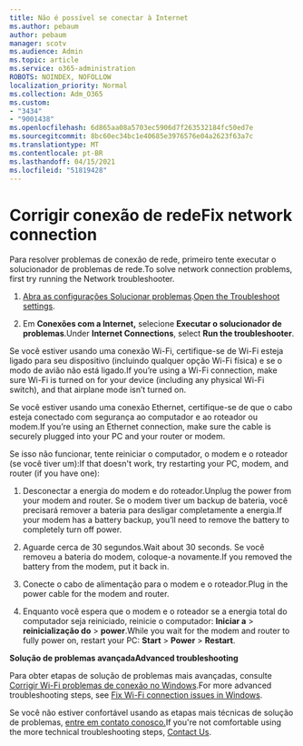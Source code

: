 ```yaml
---
title: Não é possível se conectar à Internet
ms.author: pebaum
author: pebaum
manager: scotv
ms.audience: Admin
ms.topic: article
ms.service: o365-administration
ROBOTS: NOINDEX, NOFOLLOW
localization_priority: Normal
ms.collection: Adm_O365
ms.custom:
- "3434"
- "9001438"
ms.openlocfilehash: 6d865aa08a5703ec5906d7f263532184fc50ed7e
ms.sourcegitcommit: 8bc60ec34bc1e40685e3976576e04a2623f63a7c
ms.translationtype: MT
ms.contentlocale: pt-BR
ms.lasthandoff: 04/15/2021
ms.locfileid: "51819428"
---
```

# <a name="fix-network-connection"></a><span data-ttu-id="be380-102">Corrigir conexão de rede</span><span class="sxs-lookup"><span data-stu-id="be380-102">Fix network connection</span></span>

<span data-ttu-id="be380-103">Para resolver problemas de conexão de rede, primeiro tente executar o solucionador de problemas de rede.</span><span class="sxs-lookup"><span data-stu-id="be380-103">To solve network connection problems, first try running the Network troubleshooter.</span></span> 

1. <span data-ttu-id="be380-104">[Abra as configurações Solucionar problemas](ms-settings:troubleshoot).</span><span class="sxs-lookup"><span data-stu-id="be380-104">[Open the Troubleshoot settings](ms-settings:troubleshoot).</span></span>

2. <span data-ttu-id="be380-105">Em **Conexões com a Internet,** selecione **Executar o solucionador de problemas**.</span><span class="sxs-lookup"><span data-stu-id="be380-105">Under **Internet Connections**, select **Run the troubleshooter**.</span></span>

<span data-ttu-id="be380-106">Se você estiver usando uma conexão Wi-Fi, certifique-se de Wi-Fi esteja ligado para seu dispositivo (incluindo qualquer opção Wi-Fi física) e se o modo de avião não está ligado.</span><span class="sxs-lookup"><span data-stu-id="be380-106">If you’re using a Wi-Fi connection, make sure Wi-Fi is turned on for your device (including any physical Wi-Fi switch), and that airplane mode isn’t turned on.</span></span>

<span data-ttu-id="be380-107">Se você estiver usando uma conexão Ethernet, certifique-se de que o cabo esteja conectado com segurança ao computador e ao roteador ou modem.</span><span class="sxs-lookup"><span data-stu-id="be380-107">If you’re using an Ethernet connection, make sure the cable is securely plugged into your PC and your router or modem.</span></span>

<span data-ttu-id="be380-108">Se isso não funcionar, tente reiniciar o computador, o modem e o roteador (se você tiver um):</span><span class="sxs-lookup"><span data-stu-id="be380-108">If that doesn't work, try restarting your PC, modem, and router (if you have one):</span></span>

1. <span data-ttu-id="be380-109">Desconectar a energia do modem e do roteador.</span><span class="sxs-lookup"><span data-stu-id="be380-109">Unplug the power from your modem and router.</span></span> <span data-ttu-id="be380-110">Se o modem tiver um backup de bateria, você precisará remover a bateria para desligar completamente a energia.</span><span class="sxs-lookup"><span data-stu-id="be380-110">If your modem has a battery backup, you’ll need to remove the battery to completely turn off power.</span></span>

2. <span data-ttu-id="be380-111">Aguarde cerca de 30 segundos.</span><span class="sxs-lookup"><span data-stu-id="be380-111">Wait about 30 seconds.</span></span> <span data-ttu-id="be380-112">Se você removeu a bateria do modem, coloque-a novamente.</span><span class="sxs-lookup"><span data-stu-id="be380-112">If you removed the battery from the modem, put it back in.</span></span>

3. <span data-ttu-id="be380-113">Conecte o cabo de alimentação para o modem e o roteador.</span><span class="sxs-lookup"><span data-stu-id="be380-113">Plug in the power cable for the modem and router.</span></span>

4. <span data-ttu-id="be380-114">Enquanto você espera que o modem e o roteador se a energia total do computador seja reiniciado, reinicie o computador: **Iniciar a**  >  **reinicialização do**  >  **power**.</span><span class="sxs-lookup"><span data-stu-id="be380-114">While you wait for the modem and router to fully power on, restart your PC: **Start** > **Power** > **Restart**.</span></span>

<span data-ttu-id="be380-115">**Solução de problemas avançada**</span><span class="sxs-lookup"><span data-stu-id="be380-115">**Advanced troubleshooting**</span></span>

<span data-ttu-id="be380-116">Para obter etapas de solução de problemas mais avançadas, consulte [Corrigir Wi-Fi problemas de conexão no Windows](https://support.microsoft.com/help/10741?ocid=SMC10741%2F).</span><span class="sxs-lookup"><span data-stu-id="be380-116">For more advanced troubleshooting steps, see [Fix Wi-Fi connection issues in Windows](https://support.microsoft.com/help/10741?ocid=SMC10741%2F).</span></span> 

<span data-ttu-id="be380-117">Se você não estiver confortável usando as etapas mais técnicas de solução de problemas, [entre em contato conosco.](https://support.microsoft.com/contactus)</span><span class="sxs-lookup"><span data-stu-id="be380-117">If you're not comfortable using the more technical troubleshooting steps, [Contact Us](https://support.microsoft.com/contactus).</span></span>
